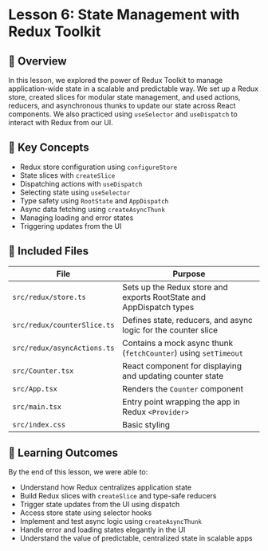 # Lesson 6: State Management with Redux Toolkit

## 🧠 Overview

In this lesson, we explored the power of Redux Toolkit to manage application-wide state in a scalable and predictable way. We set up a Redux store, created slices for modular state management, and used actions, reducers, and asynchronous thunks to update our state across React components. We also practiced using `useSelector` and `useDispatch` to interact with Redux from our UI.

## 🔑 Key Concepts

- Redux store configuration using `configureStore`
- State slices with `createSlice`
- Dispatching actions with `useDispatch`
- Selecting state using `useSelector`
- Type safety using `RootState` and `AppDispatch`
- Async data fetching using `createAsyncThunk`
- Managing loading and error states
- Triggering updates from the UI

## 📁 Included Files

| File                         | Purpose                                                                 |
|------------------------------|-------------------------------------------------------------------------|
| `src/redux/store.ts`         | Sets up the Redux store and exports RootState and AppDispatch types     |
| `src/redux/counterSlice.ts`  | Defines state, reducers, and async logic for the counter slice          |
| `src/redux/asyncActions.ts`  | Contains a mock async thunk (`fetchCounter`) using `setTimeout`         |
| `src/Counter.tsx`            | React component for displaying and updating counter state               |
| `src/App.tsx`                | Renders the `Counter` component                                         |
| `src/main.tsx`               | Entry point wrapping the app in Redux `<Provider>`                      |
| `src/index.css`              | Basic styling                                                           |

## 🎯 Learning Outcomes

By the end of this lesson, we were able to:

- Understand how Redux centralizes application state
- Build Redux slices with `createSlice` and type-safe reducers
- Trigger state updates from the UI using dispatch
- Access store state using selector hooks
- Implement and test async logic using `createAsyncThunk`
- Handle error and loading states elegantly in the UI
- Understand the value of predictable, centralized state in scalable apps

